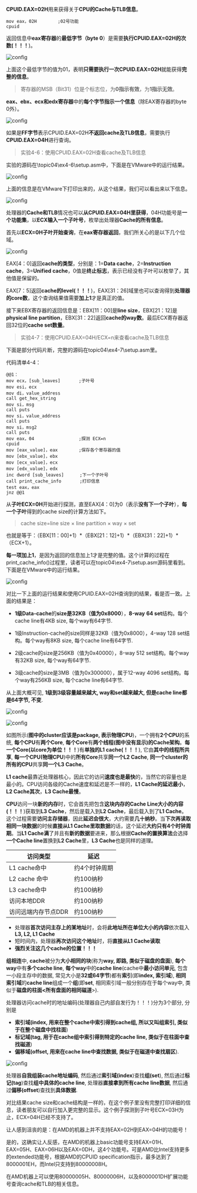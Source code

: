 **CPUID.EAX=02H**用来获得关于**CPU的Cache与TLB信息**。

```assembly
mov eax，02H        ;02号功能
cpuid
```

返回信息中**eax寄存器**的**最低字节（byte 0**）是需要**执行CPUID.EAX=02H的次数(！！！**)。

![config](./images/19.png)

上面这个最低字节的值为01，表明**只需要执行一次CPUID.EAX=02H**就能获得**完整的信息**。

>寄存器的MSB（Bit31）位是个标志位，为**0指示有效**，为**1指示无效**。

**eax、ebx、ecx和edx寄存器**中的**每个字节指示一个信息**（除EAX寄存器的byte 0外）。

![config](./images/20.png)

如果是**FF字节**表示CPUID.EAX=02H**不返回cache及TLB信息**，需要执行**CPUID.EAX=04H**进行查询。

>实验4-6：使用CPUID.EAX=02H查看cache及TLB信息

实验的源码在\topic04\ex4-6\setup.asm中，下面是在VMware中的运行结果。

![config](./images/21.png)

上面的信息是在VMware下打印出来的，从这个结果，我们可以看出来以下信息。

![config](./images/22.png)

处理器的**Cache和TLB**情况也可以**从CPUID.EAX=04H里获得**，04H功能号是**一个功能集**，以**ECX输入一个子叶号**，枚举出处理器**Cache的所有信息**。

首先以**ECX=0H子叶开始查询**，在**eax寄存器返回**，我们所关心的是以下几个位域。

![config](./images/23.png)

EAX[4：0]返回**cache的类型**，分别是：1=**Data cache**，2=**Instruction cache**，3=**Unified cache**，0值是**终止标志**，表示已经没有子叶可以枚举了，其他值是保留的。

EAX[7：5]返回**cache的level(！！！**)，EAX[31：26]域里也可以查询得到**处理器的core数**，这个查询结果值需要**加上1**才是真正的值。

接下来EBX寄存器的返回信息是：EBX[11：00]是**line size**，EBX[21：12]是**physical line partition**，EBX[31：22]返回**cache的way数**。最后ECX寄存器返回32位的**cache set数量**。

>实验4-7：使用CPUID.EAX=04H/ECX=n来查看cache及TLB信息

下面是部分代码片断，完整的源码在topic04\ex4-7\setup.asm里。

代码清单4-4：

```assembly
@@1：
mov ecx，[sub_leaves]       ;子叶号
mov esi，ecx
mov di，value_address
call get_hex_string
mov si，msg
call puts
mov si，value_address
call puts
mov si，msg2
call puts
mov eax，04                 ;探测 ECX=n
cpuid
mov [eax_value]，eax        ;保存各个寄存器的值
mov [ebx_value]，ebx
mov [ecx_value]，ecx
mov [edx_value]，edx
inc dword [sub_leaves]      ;下一个子叶号
call print_cache_info       ;打印信息
test eax，eax
jnz @@1
```

从**子叶ECX=0H**开始进行探测，直至EAX[4：0]为0（表示**没有下一个子叶**），**每一个子叶**得到的cache size的计算方法如下。

>cache size=line size × line partition × way × set

也就是等于：（EBX[11：00]+1）\*（EBX[21：12]+1）\*（EBX[31：22]+1）\*（ECX+1）。

**每一项加上1**，是因为返回的信息加上1才是完整的值。这个计算的过程在print\_cache\_info()过程里，读者可以在topic04\ex4-7\setup.asm源码里看到。下面是在VMware中的运行结果。

![config](./images/24.png)

对比一下上面的运行结果和使用CPUID.EAX=02H查询到的结果，看是否一致。上面的结果是：

- **1级Data\-cache**的**size是32KB（值为0x8000**），**8\-way** **64 set**结构。每个cache line有4KB size, 每个way有64字节.

- 1级Instruction\-cache的size同样是32KB（值为0x8000），4\-way 128 set结构。每个way有8KB size, 每个cache line有64字节.

- 2级cache的size是256KB（值为0x40000），8\-way 512 set结构。每个way有32KB size, 每个way有64字节.

- 3级cache的size是3MB（值为0x300000），属于12\-way 4096 set结构。每个way有256KB size, 每个cache line有64字节.

从上面大概可见, **1级到3级容量越来越大, way和set越来越大, 但是cache line都是64字节, 不变**.

![config](./images/27.png)

![config](./images/28.png)

如图所示(**图中的cluster应该是package, 表示物理CPU**)，一个拥有**2个CPU**的系统, **每个CPU**有**两个Core**, **每个Core**有**两个线程(图中没有显示)的Cache架构**。**每一个Core(以core为单位！！！**)有**单独的L1 cache(！！！**), 它由**其中的线程所共享**, **每一个CPU(物理CPU**)中的**所有Core**共享**同一个L2 Cache**, **同一个cluster的所有的CPU**共享**同一个L3 Cache**。

**L1 cache**最靠近处理器核心，因此它的访问**速度也是最快**的，当然它的容量也是最小的。CPU访问各级的Cache速度和延迟是不一样的，**L1 Cache的延迟最小**，**L2 Cache其次**，**L3 Cache最慢**。

**CPU**访问一块**新的内存**时，它会首先把包含**这块内存的Cache Line大小的内容(！！！**)获取到**L3 Cache**，然后是载入到**L2 Cache**，最后载入到了**L1 Cache**。这个过程需要**访问主存储器**，因此**延迟会很大**，大约需要**几十纳秒**。当**下次再读取相同一块数据**的时候**直接从L1 Cache里取数据**的话，这个延迟**大约只有4个时钟周期**。当**L1 Cache满**了并且有**新的数据**要进来，那么根据**Cache的置换算法**会选择**一个Cache line**置换到**L2 Cache**里，**L3 Cache**也是同样的道理。

访问类型 | 延迟
---|---
L1 cache命中 | 约4个时钟周期
L2 cache 命中 | 约100纳秒
L3 cache命中 | 约100纳秒
访问本地DDR | 约100纳秒
访问远端内存节点DDR | 约100纳秒

- 处理器**首次访问主存上的某地址**时，会将**此地址所在单位大小的内容**依次载入**L3, L2, L1 Cache**
- 短时间内，处理器**再次访问这个地址**时，将**直接从L1 Cache读取**
- **强烈关注这几个cache的位置！！！**

**组相连**中, **cache**被分为**大小相同的块**(称为**way, 即路, 类似于磁盘的盘面**), **每个way**中有**多个cache line**, **每个way**中的**cache line**(cache中**最小访问单元**, 包含一小段主存中的数据, 常见大小是**32或64字节**)都有**索引**(即**index, 索引域**), **相同索引域**的**cache line**组成一个**组**(即**set**, 相同索引域一般分别存在于每个way中, 类似于**磁盘的柱面<所有盘面的相同磁道**>).

处理器访问cache时的地址编码(处理器自己内部自发行为！！！)分为3个部分, 分别是

- **索引域(index, 用来在整个cache中索引得到cache组, 所以又叫组索引, 类似于在整个磁盘中找柱面**)
- **标记域(tag, 用于在cache组中索引得到特定的cache line, 类似于在柱面中查找磁道**)
- **偏移域(offset, 用来在cache line中查找数据, 类似于在磁道中查找扇区**).

![config](./images/25.png)

处理器**自我组装cache地址编码**, 然后通过**索引域(index**)查找**组(set**), 然后通过**标记(tag**)查找**组中具体的cache line**, 处理器**直接拿到所有cache line数据**, 然后通过**偏移(offset**)查找到**具体数据**.

对比结果cache size和cache结构是一样的，在这个例子里没有完整打印详细的信息，读者朋友可以自行加入更完整的显示。这个例子探测到子叶号ECX=03H为止，ECX=04H已经不支持了。

让人感到沮丧的是：在AMD的机器上并不支持EAX=02H到EAX=04H的功能号！

是的，这确实让人反感，在AMD的机器上basic功能号支持EAX=01H、EAX=05H、EAX=06H以及EAX=0DH，这4个功能号。可是AMD比Intel支持更多的extended功能号，根据AMD的CPUID specification指示，最多达到了8000001EH，而Intel只支持到80000008H。

在AMD机器上可以使用80000005H、80000006H，以及8000001DH扩展功能号查询cache和TLB的相关信息。
